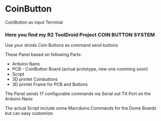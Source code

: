 # CoinButton
CoinButton as input Terminal

### Here you find my R2 ToolDroid Project COIN BUTTON SYSTEM ###

Use your droids Coin Buttons as command send buttons

These Panel based on following Parts:

- Arduino Nano
- PCB - CoinButton Board (actual prototype, new one comming soon)
- Script
- 3D printet Coinbuttons 
- 3D printet Frame for PCB and Buttons

The Panel sends 17 configurable commands via Serial out TX Port on the Arduino Nano

The actual Script include some Marcduino Commands for the Dome Boards but can easy customize.




